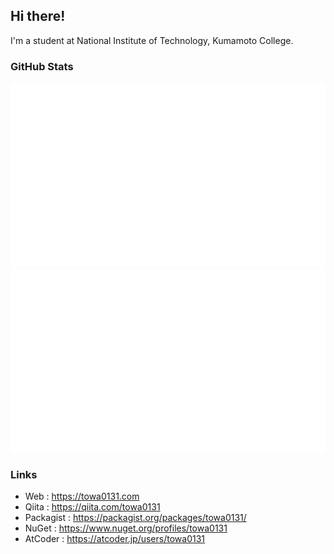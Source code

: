 ## Hi there!
I'm a student at National Institute of Technology, Kumamoto College.

### GitHub Stats
[![github stats](https://raw.githubusercontent.com/towa0131/github-stats/master/generated/overview.svg)](https://github.com/towa0131/github-stats)
[![langs used](https://raw.githubusercontent.com/towa0131/github-stats/master/generated/languages.svg)](https://github.com/towa0131/github-stats)

### Links
- Web : https://towa0131.com
- Qiita : https://qiita.com/towa0131
- Packagist : https://packagist.org/packages/towa0131/
- NuGet : https://www.nuget.org/profiles/towa0131
- AtCoder : https://atcoder.jp/users/towa0131

<!--
**towa0131/towa0131** is a ✨ _special_ ✨ repository because its `README.md` (this file) appears on your GitHub profile.

Here are some ideas to get you started:

- 🔭 I’m currently working on ...
- 🌱 I’m currently learning ...
- 👯 I’m looking to collaborate on ...
- 🤔 I’m looking for help with ...
- 💬 Ask me about ...
- 📫 How to reach me: ...
- 😄 Pronouns: ...
- ⚡ Fun fact: ...
-->
